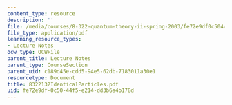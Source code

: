 ```yaml
---
content_type: resource
description: ''
file: /media/courses/8-322-quantum-theory-ii-spring-2003/fe72e9df0c5044f5e214dd3b6a4b178d_8322132IdenticalParticles.pdf
file_type: application/pdf
learning_resource_types:
- Lecture Notes
ocw_type: OCWFile
parent_title: Lecture Notes
parent_type: CourseSection
parent_uid: c189d45e-cdd5-94e5-62db-7183011a30e1
resourcetype: Document
title: 8322132IdenticalParticles.pdf
uid: fe72e9df-0c50-44f5-e214-dd3b6a4b178d
---
```

